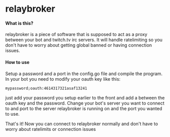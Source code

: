 # relaybroker

#### What is this?
relaybroker is a piece of software that is supposed to act as a proxy between your bot and twitch.tv irc servers. 
It will handle ratelimiting so you don't have to worry about getting global banned or having connection issues.

#### How to use 
Setup a password and a port in the config.go file and compile the program. 
In your bot you need to modify your oauth key like this:

    mypassword;oauth:4614317321asaf13241 

just add your password you setup earlier to the front and add a between the oauth key and the password.
Change your bot's server you want to connect to and port to the server relaybroker is running on and the port you wanted to use.

That's it! Now you can connect to relaybroker normally and don't have to worry about ratelimits or connection issues
